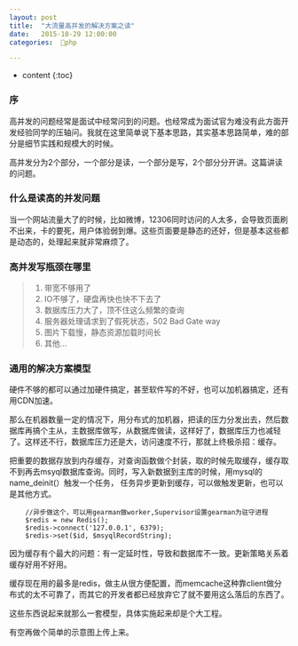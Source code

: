 ```yaml
---
layout: post
title:  "大流量高并发的解决方案之读"
date:   2015-10-29 12:00:00
categories:  🐘php

---
```


* content
{:toc}

### 序

高并发的问题经常是面试中经常问到的问题。也经常成为面试官为难没有此方面开发经验同学的压轴问。我就在这里简单说下基本思路，其实基本思路简单，难的部分是细节实践和规模大的时候。

高并发分为2个部分，一个部分是读，一个部分是写，2个部分分开讲。这篇讲读的问题。

### 什么是读高的并发问题

当一个网站流量大了的时候，比如微博，12306同时访问的人太多，会导致页面刷不出来，卡的要死，用户体验弱到爆。这些页面要是静态的还好，但是基本这些都是动态的，处理起来就非常麻烦了。

### 高并发写瓶颈在哪里

>1. 带宽不够用了
>2. IO不够了，硬盘再快也快不下去了
>3. 数据库压力大了，顶不住这么频繁的查询
>4. 服务器处理请求到了假死状态，502 Bad Gate way
>5. 图片下载慢，静态资源加载时间长
>6. 其他...

### 通用的解决方案模型

硬件不够的都可以通过加硬件搞定，甚至软件写的不好，也可以加机器搞定，还有用CDN加速。

那么在机器数量一定的情况下，用分布式的加机器，把读的压力分发出去，然后数据库再搞个主从，主数据库做写，从数据库做读，这样好了，数据库压力也减轻了。这样还不行，数据库压力还是大，访问速度不行，那就上终极杀招：缓存。

把重要的数据存放到内存缓存，对查询函数做个封装，取的时候先取缓存，缓存取不到再去msyql数据库查询。同时，写入新数据到主库的时候，用mysql的name_deinit(）触发一个任务，
任务异步更新到缓存，可以做触发更新，也可以是其他方式。
```
    //异步做这个，可以用gearman做worker,Supervisor设置gearman为驻守进程
    $redis = new Redis();
    $redis->connect('127.0.0.1', 6379);
    $redis->set($id, $msyqlRecordString);
```

因为缓存有个最大的问题：有一定延时性，导致和数据库不一致。更新策略关系着缓存好用不好用。

缓存现在用的最多是redis，做主从很方便配置，而memcache这种靠client做分布式的太不可靠了，而其它的开发者都已经放弃它了就不要用这么落后的东西了。

这些东西说起来就那么一套模型，具体实施起来却是个大工程。

有空再做个简单的示意图上传上来。





